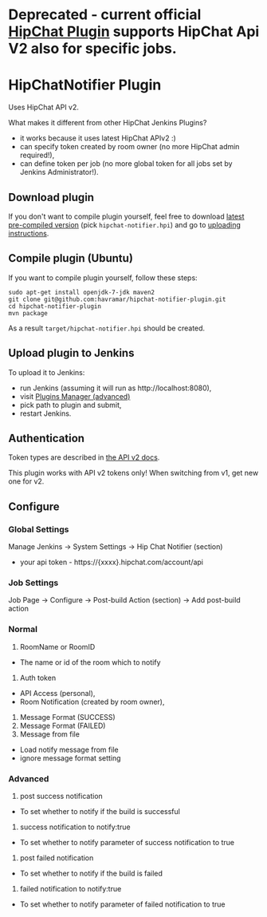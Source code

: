 # Deprecated - current official [HipChat Plugin](https://wiki.jenkins-ci.org/display/JENKINS/HipChat+Plugin) supports HipChat Api V2 also for specific jobs. 

# HipChatNotifier Plugin

Uses HipChat API v2.

What makes it different from other HipChat Jenkins Plugins?

* it works because it uses latest HipChat APIv2 :)
* can specify token created by room owner (no more HipChat admin required!),
* can define token per job (no more global token for all jobs set by Jenkins Administrator!).

## Download plugin

If you don't want to compile plugin yourself, feel free to download [latest pre-compiled version](https://github.com/havramar/hipchat-notifier-plugin/releases/latest) (pick `hipchat-notifier.hpi`) and go to [uploading instructions](#upload-plugin).

## Compile plugin (Ubuntu)

If you want to compile plugin yourself, follow these steps:

```
sudo apt-get install openjdk-7-jdk maven2
git clone git@github.com:havramar/hipchat-notifier-plugin.git
cd hipchat-notifier-plugin
mvn package
```

As a result `target/hipchat-notifier.hpi` should be created. 

## <a name="upload-plugin"></a> Upload plugin to Jenkins

To upload it to Jenkins:
* run Jenkins (assuming it will run as http://localhost:8080),
* visit [Plugins Manager (advanced)](http://localhost:8080/pluginManager/advanced)
* pick path to plugin and submit,
* restart Jenkins.

## Authentication

Token types are described in [the API v2 docs](https://www.hipchat.com/docs/apiv2/auth).

This plugin works with API v2 tokens only! When switching from v1, get new one for v2.

## Configure

### Global Settings

Manage Jenkins -> System Settings -> Hip Chat Notifier (section)
  - your api token - https://{xxxx}.hipchat.com/account/api

### Job Settings

Job Page -> Configure -> Post-build Action (section) -> Add post-build action

### Normal

1. RoomName or RoomID
  - The name or id of the room which to notify
1. Auth token
  - API Access (personal),
  - Room Notification (created by room owner),
1. Message Format (SUCCESS)
1. Message Format (FAILED)
1. Message from file
  - Load notify message from file
  - ignore message format setting

### Advanced

1. post success notification
  - To set whether to notify if the build is successful
1. success notification to notify:true
  - To set whether to notify parameter of success notification to true
1. post failed notification
  - To set whether to notify if the build is failed
1. failed notification to notify:true
  - To set whether to notify parameter of failed notification to true
